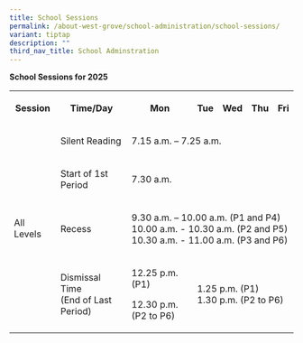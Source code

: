 ```yaml
---
title: School Sessions
permalink: /about-west-grove/school-administration/school-sessions/
variant: tiptap
description: ""
third_nav_title: School Adminstration
---
```

<p><strong>School Sessions for 2025</strong>
</p>
<table style="minWidth: 175px">
<colgroup>
<col>
<col>
<col>
<col>
<col>
<col>
<col>
</colgroup>
<tbody>
<tr>
<th rowspan="1" colspan="1">
<p>Session</p>
</th>
<th rowspan="1" colspan="1">
<p>Time/Day</p>
</th>
<th rowspan="1" colspan="1">
<p>Mon</p>
</th>
<th rowspan="1" colspan="1">
<p>Tue</p>
</th>
<th rowspan="1" colspan="1">
<p>Wed</p>
</th>
<th rowspan="1" colspan="1">
<p>Thu</p>
</th>
<th rowspan="1" colspan="1">
<p>Fri</p>
</th>
</tr>
<tr>
<td rowspan="4" colspan="1">
<p>All Levels</p>
</td>
<td rowspan="1" colspan="1">
<p>Silent Reading</p>
</td>
<td rowspan="1" colspan="5">
<p>7.15 a.m. – 7.25 a.m.</p>
</td>
</tr>
<tr>
<td rowspan="1" colspan="1">
<p>Start of 1st Period</p>
</td>
<td rowspan="1" colspan="5">
<p>7.30 a.m.</p>
</td>
</tr>
<tr>
<td rowspan="1" colspan="1">
<p>Recess</p>
</td>
<td rowspan="1" colspan="5">
<p>9.30 a.m. – 10.00 a.m. (P1 and P4)
<br>10.00 a.m. - 10.30 a.m. (P2 and P5)
<br>10.30 a.m. - 11.00 a.m. (P3 and P6)
<br>
</p>
</td>
</tr>
<tr>
<td rowspan="1" colspan="1">
<p>Dismissal Time
<br>(End of Last Period)</p>
</td>
<td rowspan="1" colspan="1">
<p>12.25 p.m. (P1)</p>
<p>12.30 p.m. (P2 to P6)</p>
</td>
<td rowspan="1" colspan="4">
<p>1.25 p.m. (P1)
<br>1.30 p.m. (P2 to P6)</p>
</td>
</tr>
</tbody>
</table>
<p></p>